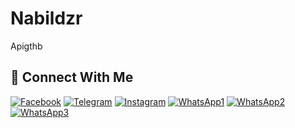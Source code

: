 # Nabildzr
Apigthb
## &#x1F919; Connect With Me
[![Facebook](https://img.shields.io/badge/Facebook-%234267B2.svg?&style=for-the-badge&logo=facebook&logoColor=white)](https://facebook.com/nabildzr)
[![Telegram](https://img.shields.io/badge/Telegram-%230088cc.svg?&style=for-the-badge&logo=telegram&logoColor=white)](https://t.me/nabildzr)
[![Instagram](https://img.shields.io/badge/Instagram-E4405F?style=for-the-badge&logo=instagram&logoColor=white)](https://instagram.com/nabildzr)
[![WhatsApp1](https://img.shields.io/badge/WhatsApp-25D366?style=for-the-badge&logo=whatsapp&logoColor=white)](https://wa.me/6287814037811)
[![WhatsApp2](https://img.shields.io/badge/WhatsApp-25D366?style=for-the-badge&logo=whatsapp&logoColor=white)](https://wa.me/6287814037812)
[![WhatsApp3](https://img.shields.io/badge/WhatsApp-25D366?style=for-the-badge&logo=whatsapp&logoColor=white)](https://wa.me/6289514847060)
